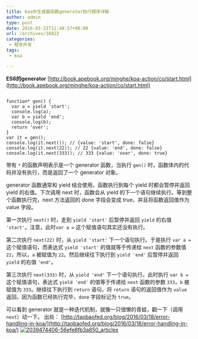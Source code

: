 ```yaml
---
title: koa中生成器函数generator执行顺序详解
author: admin
type: post
date: 2016-03-21T11:49:57+00:00
url: /archives/16822
categories:
 - 程序开发
tags:
 - koa

---
```


**ES6的generator** [http://book.apebook.org/minghe/koa-action/co/start.html](http://book.apebook.org/minghe/koa-action/co/start.html)

```

function* gen() {
  var a = yield 'start';
  console.log(a);
  var b = yield 'end';
  console.log(b);
  return 'over';
}
var it = gen();
console.log(it.next()); // {value: 'start', done: false}
console.log(it.next(22)); // 22 {value: 'end', done: false}
console.log(it.next(333)); // 333 {value: 'over', done: true}

```

带有 `*` 的函数声明表示是一个 generator 函数，当执行 `gen()` 时，函数体内的代码并没有执行，而是返回了一个 generator 对象。

generator 函数通常和 yield 结合使用，函数执行到每个 yield 时都会暂停并返回 yield 的右值。下次调用 next 时，函数会从 yield 的下一个语句继续执行。等到整个函数执行完，next 方法返回的 done 字段会变成 true，并且将函数返回值作为 value 字段。

第一次执行 `next()` 时，走到 `yield 'start'` 后暂停并返回 `yield` 的右值 `'start'`。注意，此时`var a =` 这个赋值语句其实还没有执行。

第二次执行 `next(22)` 时，从 `yield 'start'` 下一个语句执行。于是执行 `var a =` 这个赋值语句，而表达式 `yield 'start'` 的值就等于传递给 `next` 函数的参数值 `22`，所以，`a` 被赋值为 `22`。然后继续往下执行到 `yield 'end'` 后暂停并返回 `yield` 的右值 `'end'`。

第三次执行 `next(333)` 时，从 `yield 'end'` 下一个语句执行。此时执行 `var b =` 这个赋值语句，表达式 `yield 'end'` 的值等于传递给 `next` 函数的参数 `333`，`b` 被赋值为 `333`。继续往下执行到 `return` 语句，将 `return` 语句的返回值作为 `value` 返回，因为函数已经执行完毕，`done` 字段标记为 `true`。

可以看到 generator 就是一种迭代机制，就像一只很懒的青蛙，戳一下（调用 `next`）动一下。
出处： [http://taobaofed.org/blog/2016/03/18/error-handling-in-koa/](http://taobaofed.org/blog/2016/03/18/error-handling-in-koa/) [![2039474406-56efe8fb3a850_articlex](http://blog.haohtml.com/wp-content/uploads/2016/03/2039474406-56efe8fb3a850_articlex.gif)](http://blog.haohtml.com/wp-content/uploads/2016/03/2039474406-56efe8fb3a850_articlex.gif)